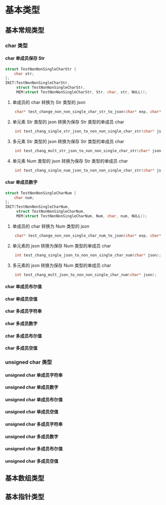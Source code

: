 <!--
 * @Author       : lqm283
 * @Date         : 2023-01-06 08:56:26
 * @LastEditTime : 2023-01-07 17:14:25
 * @LastEditors  : lqm283
 * --------------------------------------------------------------------------------<
 * @Description  : Please edit a descrition about this file at here.
 * --------------------------------------------------------------------------------<
 * @FilePath     : /jsonc/doc/test.md
-->

# 基本类型

## 基本常规类型

### char 类型

#### char 单成员保存 Str

```c
struct TestNonNonSingleCharStr {
    char str;
};
INIT(TestNonNonSingleCharStr,
     struct TestNonNonSingleCharStr,
     MEM(struct TestNonNonSingleCharStr, Str, char, str, NULL));
```

1. 单成员的 char 转换为 Str 类型的 json

   ```c
    char* test_change_non_non_single_char_str_to_json(char* exp, char* real);
   ```

2. 单元素 Str 类型的 json 转换为保存 Str 类型的单成员 char

   ```c
    int test_chang_single_str_json_to_non_non_single_char_str(char* json);
   ```

3. 多元素 Str 类型的 json 转换为保存 Str 类型的单成员 char

   ```c
    int test_chang_mult_str_json_to_non_non_single_char_str(char* json);
   ```

4. 单元素 Num 类型的 json 转换为保存 Str 类型的单成员 char

   ```c
    int test_chang_single_num_json_to_non_non_single_char_str(char* json);
   ```

#### char 单成员数字

```c
struct TestNonNonSingleCharNum {
    char num;
};
INIT(TestNonNonSingleCharNum,
     struct TestNonNonSingleCharNum,
     MEM(struct TestNonNonSingleCharNum, Num, char, num, NULL));
```

1. 单成员的 char 转换为 Num 类型的 json

   ```c
    char* test_change_non_non_single_char_num_to_json(char* exp, char* real);
   ```

2. 单元素的 json 转换为保存 Num 类型的单成员 char

   ```c
    int test_chang_single_json_to_non_non_single_char_num(char* json);
   ```

3. 多元素的 json 转换为保存 Num 类型的单成员 char

   ```c
    int test_chang_mult_json_to_non_non_single_char_num(char* json);
   ```

#### char 单成员布尔值

#### char 单成员空值

#### char 多成员字符串

#### char 多成员数字

#### char 多成员布尔值

#### char 多成员空值

### unsigned char 类型

#### unsigned char 单成员字符串

#### unsigned char 单成员数字

#### unsigned char 单成员布尔值

#### unsigned char 单成员空值

#### unsigned char 多成员字符串

#### unsigned char 多成员数字

#### unsigned char 多成员布尔值

#### unsigned char 多成员空值

## 基本数组类型

## 基本指针类型
